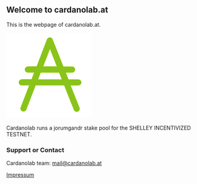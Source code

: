 ## Welcome to cardanolab.at

This is the webpage of cardanolab.at.

![](ada.png)

Cardanolab runs a jorumgandr stake pool for the SHELLEY INCENTIVIZED TESTNET.

### Support or Contact

Cardanolab team: mail@cardanolab.at

[Impressum](https://www.cardanolab.at/impressum.html)
